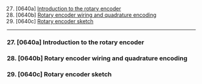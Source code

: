 27. [0640a] [Introduction to the rotary encoder](#27)
28. [0640b] [Rotary encoder wiring and quadrature encoding](#28)
29. [0640c] [Rotary encoder sketch](#29)

---

### 27. [0640a] Introduction to the rotary encoder<a id="27"></a>

### 28. [0640b] Rotary encoder wiring and quadrature encoding<a id="28"></a>

### 29. [0640c] Rotary encoder sketch<a id="29"></a>
